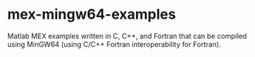 # mex-mingw64-examples
Matlab MEX examples written in C, C++, and Fortran that can be compiled using MinGW64 (using C/C++ Fortran interoperability for Fortran).
